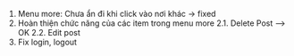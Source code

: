 1. Menu more: Chưa ẩn đi khi click vào nơi khác -> fixed
2. Hoàn thiện chức năng của các item trong menu more
   2.1. Delete Post --> OK
   2.2. Edit post
3. Fix login, logout
